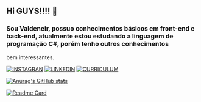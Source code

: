 ## Hi GUYS!!!! 👋

### Sou Valdeneir, possuo conhecimentos básicos em front-end e back-end, atualmente estou estudando a linguagem de programação C#, porém tenho outros conhecimentos
bem interessantes. 

 [![INSTAGRAN](https://img.shields.io/badge/Instagram-E4405F?style=for-the-badge&logo=instagram&logoColor=white)](https://www.instagram.com/v.wendell_/)
 [![LINKEDIN](https://img.shields.io/badge/LinkedIn-0077B5?style=for-the-badge&logo=linkedin&logoColor=white)](https://www.linkedin.com/in/valdeneir-wendell-20513151/)
 [![CURRICULUM](https://img.shields.io/badge/CURRICULUM-000000?style=for-the-badge&logo=iterm2&logoColor=white)](https://valdeneir.github.io/)

[![Anurag's GitHub stats](https://github-readme-stats.vercel.app/api?username=valdeneir&theme=highcontrast)](https://github.com/Valdeneir?tab=repositories)
 
[![Readme Card](https://github-readme-stats.vercel.app/api/pin/?username=valdeneir&repo=devweekgit.github.io)](https://github.com/Valdeneir/devweekgit.github.io)
 
 
